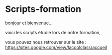 # Scripts-formation

bonjour et bienvenue...


voici les scripts étudié lors de notre formation, 

vous pouvez nous retrouver sur le site :
https://sites.google.com/view/lacoolclass/accueil

